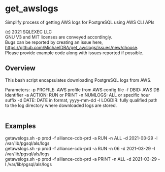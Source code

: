 # get_awslogs
Simplify process of getting AWS logs for PostgreSQL  using AWS CLI APIs

(c) 2021 SQLEXEC LLC
<br/>
GNU V3 and MIT licenses are conveyed accordingly.
<br/>
Bugs can be reported by creating an issue here, https://github.com/MichaelDBA/get_awslogs/issues/new/choose.
<br/>
Please provide example code along with issues reported if possible.
<br/>

## Overview
This bash script encapsulates downloading PostgreSQL logs from AWS. 

Parameters:
-p PROFILE: AWS profile from AWS config file
-f DBID: AWS DB Identifier
-a ACTION: RUN or PRINT
-n NUMLOGS: ALL or specific hour suffix
-d DATE: DATE in format, yyyy-mm-dd
-l LOGDIR: fully qualified path to the log directory where downloaded logs are stored.
<br/><br/>
## Examples
getawslogs.sh -p prod -f alliance-cdb-prd -a RUN   -n ALL -d 2021-03-29 -l /var/lib/pgsql/als/logs
<br/>
getawslogs.sh -p prod -f alliance-cdb-prd -a RUN -n 06 -d 2021-03-29 -l /var/lib/pgsql/als/logs
<br/>
getawslogs.sh -p prod -f alliance-cdb-prd -a PRINT -n ALL -d 2021-03-29 -l /var/lib/pgsql/als/logs
<br/>
